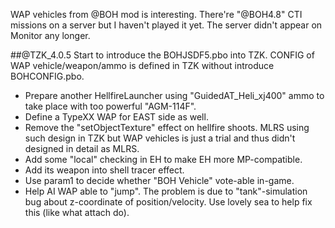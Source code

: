 WAP vehicles from @BOH mod is interesting. There're "@BOH4.8" CTI missions on a server but I haven't played it yet. The server didn't appear on Monitor any longer.

##@TZK_4.0.5
Start to introduce the BOHJSDF5.pbo into TZK. CONFIG of WAP vehicle/weapon/ammo is defined in TZK without introduce BOHCONFIG.pbo.
+ Prepare another HellfireLauncher using "GuidedAT_Heli_xj400" ammo to take place with too powerful "AGM-114F".
+ Define a TypeXX WAP for EAST side as well.
+ Remove the "setObjectTexture" effect on hellfire shoots. MLRS using such design in TZK but WAP vehicles is just a trial and thus didn't designed in detail as MLRS.
+ Add some "local" checking in EH to make EH more MP-compatible.
+ Add its weapon into shell tracer effect.
+ Use param1 to decide whether "BOH Vehicle" vote-able in-game.
+ Help AI WAP able to "jump". The problem is due to "tank"-simulation bug about z-coordinate of position/velocity. Use lovely sea to help fix this (like what attach do).
